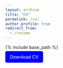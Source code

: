 ```yaml
---
layout: archive
title: "CV"
permalink: /cv/
author_profile: true
redirect_from:
  - /resume
---
```


{% include base_path %}

<a href="http://hamidhabibi.com/files/CV_Academic.pdf" style="background-color: blue; color: white; padding: 10px 15px; text-decoration: none; border-radius: 5px;">Download CV</a>
